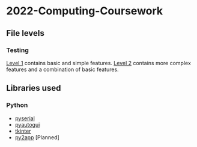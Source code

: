 # 2022-Computing-Coursework

## File levels
### Testing
[Level 1](https://github.com/Shanjiith-Pranov/2022-Computing-Coursework/tree/main/Testing/Level%201) contains basic and simple features. [Level 2](https://github.com/Shanjiith-Pranov/2022-Computing-Coursework/tree/main/Testing/Level%202) contains more complex features and a combination of basic features.

## Libraries used
### Python
- [pyserial](https://github.com/pyserial/pyserial)
- [pyautogui](https://github.com/asweigart/pyautogui)
- [tkinter](https://docs.python.org/3/library/tk.html)
- [py2app](https://github.com/ronaldoussoren/py2app) [Planned]
